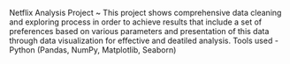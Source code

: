 Netflix Analysis Project ~
This project shows comprehensive data cleaning and exploring process in order to achieve results that include a set of preferences based on various parameters and presentation of this data through data visualization for effective and deatiled analysis.
      Tools used - Python (Pandas, NumPy, Matplotlib, Seaborn)  
